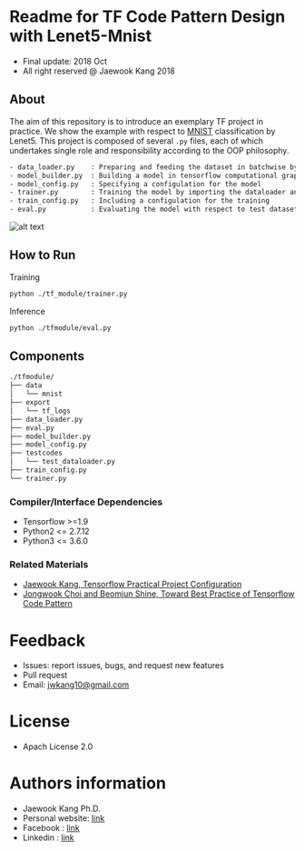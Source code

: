 Readme for  TF Code Pattern Design with Lenet5-Mnist
==================================
- Final update: 2018 Oct 
- All right reserved @ Jaewook Kang 2018


## About
The aim of this repository is to introduce an exemplary TF project in practice.
We show the example with respect to [MNIST](http://yann.lecun.com/exdb/mnist/) classification by Lenet5.
This project is composed of several `.py` files,
each of which undertakes single role and responsibility 
according to the OOP philosophy.

```bash
- data_loader.py    : Preparing and feeding the dataset in batchwise by using tf.data
- model_builder.py  : Building a model in tensorflow computational graph.
- model_config.py   : Specifying a configulation for the model 
- trainer.py        : Training the model by importing the dataloader and the model_builer
- train_config.py   : Including a configulation for the training
- eval.py           : Evaluating the model with respect to test dataset by loading a ckpt

```

![alt text](https://github.com/jwkanggist/tf-code-pattern-lenet5/blob/develop/images/tf_pattern_uml2.png)


## How to Run
Training
```bash
python ./tf_module/trainer.py
```

Inference
```bash
python ./tfmodule/eval.py
```

## Components

```bash
./tfmodule/
├── data
│   └── mnist
├── export
│   └── tf_logs
├── data_loader.py
├── eval.py
├── model_builder.py
├── model_config.py
├── testcodes
│   └── test_dataloader.py
├── train_config.py
└── trainer.py
```

### Compiler/Interface Dependencies
- Tensorflow >=1.9
- Python2 <= 2.7.12
- Python3 <= 3.6.0


### Related Materials
- [Jaewook Kang, Tensorflow Practical Project Configuration](https://docs.google.com/presentation/d/1zyubZQKQ3tQvQppp_7ljPnWXwCNmf3UDMQhP2GBn7ng/edit#slide=id.p1)
- [Jongwook Choi and Beomjun Shine, Toward Best Practice of Tensorflow Code Pattern](https://wookayin.github.io/TensorFlowKR-2017-talk-bestpractice/ko/#1)
 

# Feedback 
- Issues: report issues, bugs, and request new features
- Pull request
- Email: jwkang10@gmail.com

# License
- Apach License 2.0


# Authors information 
- Jaewook Kang Ph.D.
- Personal website: [link](https://sites.google.com/site/jwkang10/)
- Facebook : [link](https://www.facebook.com/jwkkang)
- Linkedin : [link](https://www.linkedin.com/in/jaewook-kang-3a4217b9/)


